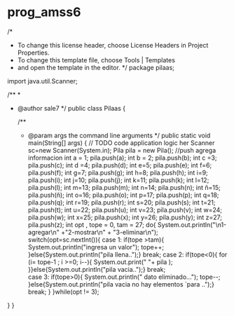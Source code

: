 # prog_amss6
/*
 * To change this license header, choose License Headers in Project Properties.
 * To change this template file, choose Tools | Templates
 * and open the template in the editor.
 */
package pilaas;

import java.util.Scanner;

/**
 *
 * @author sale7
 */
public class Pilaas {

    /**
     * @param args the command line arguments
     */
    public static void main(String[] args) {
        // TODO code application logic her
     Scanner sc=new Scanner(System.in);
     Pila pila = new Pila();
     //push agrega informacion
        int a = 1;
        pila.push(a);
        int b = 2;
        pila.push(b);
        int c =3;
        pila.push(c);
        int d =4;
        pila.push(d);
        int e=5;
        pila.push(e);
        int f=6;
        pila.push(f);
        int g=7;
        pila.push(g);
        int h=8;
        pila.push(h);
        int i=9;
        pila.push(i);
        int j=10;
        pila.push(j);
        int k=11;
        pila.push(k);
        int l=12;
        pila.push(l);
        int m=13;
        pila.push(m);
        int n=14;
        pila.push(n);
        int ñ=15;
        pila.push(ñ);
        int o=16;
        pila.push(o);
        int p=17;
        pila.push(p);
        int q=18;
        pila.push(q);
        int r=19;
        pila.push(r);
        int s=20;
        pila.push(s);
        int t=21;
        pila.push(t);
        int u=22;
        pila.push(u);
        int v=23;
        pila.push(v);
        int w=24;
        pila.push(w);
        int x=25;
        pila.push(x);
        int y=26;
        pila.push(y);
        int z=27;
        pila.push(z);
         int  opt , tope = 0, tam = 27;
    do{
             System.out.println("\n1-agregar\n"
             +"2-mostrar\n"
             + "3-eliminar\n");
             switch(opt=sc.nextInt()){
                 case 1:
                     if(tope >tam){
                     System.out.println("ingresa un valor");
                     tope++;
                     }else{System.out.println("pila llena..");}
                   break;
                  case 2:
                         if(tope<0){
                        for (i= tope-1 ; i >=0; i--){
                           System.out.print(" "+ pila );
                        }}else{System.out.println("pila vacia..");}
                  break;  
                  case 3: 
                         if(tope>0){
                         System.out.println(" dato eliminado...");
                         tope--;
                         }else{System.out.println("pila vacia no hay elementos `para ..");}
                 break;
             }
         }while(opt != 3);
 

}
}
    
    
    
